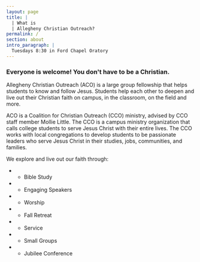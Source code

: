 ```yaml
---
layout: page
title: |
  | What is
  | Allegheny Christian Outreach?
permalink: /
section: about
intro_paragraph: |
  Tuesdays 8:30 in Ford Chapel Oratory
---
```

### Everyone is welcome! You don't have to be a Christian.

Allegheny Christian Outreach (ACO) is a large group fellowship that helps students to know and follow Jesus. Students help each other to deepen and live out their Christian faith on campus, in the classroom, on the field and more.

ACO is a Coalition for Christian Outreach (CCO) ministry, advised by CCO staff member Mollie Little. The CCO is a campus ministry organization that calls
college students to serve Jesus Christ with their entire lives. The CCO works
with local congregations to develop students to be passionate leaders who serve Jesus Christ in their studies, jobs, communities, and families.

We explore and live out our faith through:
- - Bible Study
- - Engaging Speakers
- - Worship
- - Fall Retreat
- - Service
- - Small Groups
- - Jubilee Conference
